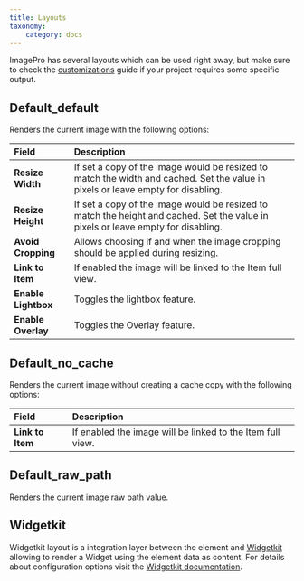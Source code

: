 ```yaml
---
title: Layouts
taxonomy:
    category: docs
---
```


ImagePro has several layouts which can be used right away, but make sure to check the [customizations](/zoolanders/elements/customizations) guide if your project requires some specific output.

## Default_default

Renders the current image with the following options:

| Field       | Description |
| :---------- | :---------- |
| **Resize Width** | If set a copy of the image would be resized to match the width and cached. Set the value in pixels or leave empty for disabling. |
| **Resize Height** | If set a copy of the image would be resized to match the height and cached. Set the value in pixels or leave empty for disabling. |
| **Avoid Cropping** | Allows choosing if and when the image cropping should be applied during resizing. |
| **Link to Item** | If enabled the image will be linked to the Item full view. |
| **Enable Lightbox** | Toggles the lightbox feature. |
| **Enable Overlay** | Toggles the Overlay feature. |

## Default_no_cache

Renders the current image without creating a cache copy with the following options:

| Field       | Description |
| :---------- | :---------- |
| **Link to Item** | If enabled the image will be linked to the Item full view. |

## Default_raw_path

Renders the current image raw path value.

## Widgetkit

Widgetkit layout is a integration layer between the element and [Widgetkit](http://yootheme.com/widgetkit) allowing to render a Widget using the element data as content. For details about configuration options visit the [Widgetkit documentation](http://yootheme.com/widgetkit/documentation).
